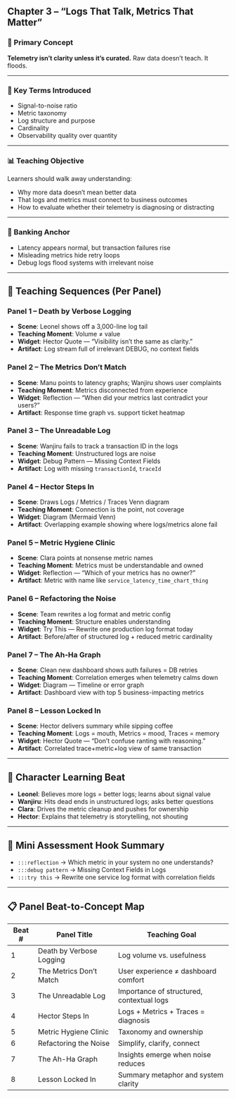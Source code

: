 ## Chapter 3 – “Logs That Talk, Metrics That Matter”

### 🧠 Primary Concept
**Telemetry isn’t clarity unless it’s curated.** Raw data doesn’t teach. It floods.

---

### 🧩 Key Terms Introduced
- Signal-to-noise ratio
- Metric taxonomy
- Log structure and purpose
- Cardinality
- Observability quality over quantity

---

### 📊 Teaching Objective
Learners should walk away understanding:
- Why more data doesn’t mean better data
- That logs and metrics must connect to business outcomes
- How to evaluate whether their telemetry is diagnosing or distracting

---

### 🧱 Banking Anchor
- Latency appears normal, but transaction failures rise
- Misleading metrics hide retry loops
- Debug logs flood systems with irrelevant noise

---

## 🧪 Teaching Sequences (Per Panel)

### Panel 1 – Death by Verbose Logging
- **Scene**: Leonel shows off a 3,000-line log tail
- **Teaching Moment**: Volume ≠ value
- **Widget**: Hector Quote — “Visibility isn’t the same as clarity.”
- **Artifact**: Log stream full of irrelevant DEBUG, no context fields

### Panel 2 – The Metrics Don’t Match
- **Scene**: Manu points to latency graphs; Wanjiru shows user complaints
- **Teaching Moment**: Metrics disconnected from experience
- **Widget**: Reflection — “When did your metrics last contradict your users?”
- **Artifact**: Response time graph vs. support ticket heatmap

### Panel 3 – The Unreadable Log
- **Scene**: Wanjiru fails to track a transaction ID in the logs
- **Teaching Moment**: Unstructured logs are noise
- **Widget**: Debug Pattern — Missing Context Fields
- **Artifact**: Log with missing `transactionId`, `traceId`

### Panel 4 – Hector Steps In
- **Scene**: Draws Logs / Metrics / Traces Venn diagram
- **Teaching Moment**: Connection is the point, not coverage
- **Widget**: Diagram (Mermaid Venn)
- **Artifact**: Overlapping example showing where logs/metrics alone fail

### Panel 5 – Metric Hygiene Clinic
- **Scene**: Clara points at nonsense metric names
- **Teaching Moment**: Metrics must be understandable and owned
- **Widget**: Reflection — “Which of your metrics has no owner?”
- **Artifact**: Metric with name like `service_latency_time_chart_thing`

### Panel 6 – Refactoring the Noise
- **Scene**: Team rewrites a log format and metric config
- **Teaching Moment**: Structure enables understanding
- **Widget**: Try This — Rewrite one production log format today
- **Artifact**: Before/after of structured log + reduced metric cardinality

### Panel 7 – The Ah-Ha Graph
- **Scene**: Clean new dashboard shows auth failures = DB retries
- **Teaching Moment**: Correlation emerges when telemetry calms down
- **Widget**: Diagram — Timeline or error graph
- **Artifact**: Dashboard view with top 5 business-impacting metrics

### Panel 8 – Lesson Locked In
- **Scene**: Hector delivers summary while sipping coffee
- **Teaching Moment**: Logs = mouth, Metrics = mood, Traces = memory
- **Widget**: Hector Quote — “Don’t confuse ranting with reasoning.”
- **Artifact**: Correlated trace+metric+log view of same transaction

---

## 👤 Character Learning Beat
- **Leonel**: Believes more logs = better logs; learns about signal value
- **Wanjiru**: Hits dead ends in unstructured logs; asks better questions
- **Clara**: Drives the metric cleanup and pushes for ownership
- **Hector**: Explains that telemetry is storytelling, not shouting

---

## 🧪 Mini Assessment Hook Summary
- `:::reflection` → Which metric in your system no one understands?
- `:::debug pattern` → Missing Context Fields in Logs
- `:::try this` → Rewrite one service log format with correlation fields

---

## 📋 Panel Beat-to-Concept Map
| Beat # | Panel Title              | Teaching Goal                             |
| ------ | ------------------------ | ----------------------------------------- |
| 1      | Death by Verbose Logging | Log volume vs. usefulness                 |
| 2      | The Metrics Don’t Match  | User experience ≠ dashboard comfort       |
| 3      | The Unreadable Log       | Importance of structured, contextual logs |
| 4      | Hector Steps In          | Logs + Metrics + Traces = diagnosis       |
| 5      | Metric Hygiene Clinic    | Taxonomy and ownership                    |
| 6      | Refactoring the Noise    | Simplify, clarify, connect                |
| 7      | The Ah-Ha Graph          | Insights emerge when noise reduces        |
| 8      | Lesson Locked In         | Summary metaphor and system clarity       |

